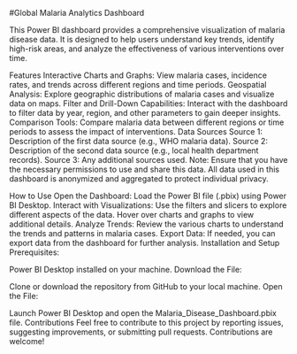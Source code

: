 #Global Malaria Analytics Dashboard

This Power BI dashboard provides a comprehensive visualization of malaria disease data. It is designed to help users understand key trends, identify high-risk areas, and analyze the effectiveness of various interventions over time.

Features
Interactive Charts and Graphs: View malaria cases, incidence rates, and trends across different regions and time periods.
Geospatial Analysis: Explore geographic distributions of malaria cases and visualize data on maps.
Filter and Drill-Down Capabilities: Interact with the dashboard to filter data by year, region, and other parameters to gain deeper insights.
Comparison Tools: Compare malaria data between different regions or time periods to assess the impact of interventions.
Data Sources
Source 1: Description of the first data source (e.g., WHO malaria data).
Source 2: Description of the second data source (e.g., local health department records).
Source 3: Any additional sources used.
Note: Ensure that you have the necessary permissions to use and share this data. All data used in this dashboard is anonymized and aggregated to protect individual privacy.

How to Use
Open the Dashboard: Load the Power BI file (.pbix) using Power BI Desktop.
Interact with Visualizations: Use the filters and slicers to explore different aspects of the data. Hover over charts and graphs to view additional details.
Analyze Trends: Review the various charts to understand the trends and patterns in malaria cases.
Export Data: If needed, you can export data from the dashboard for further analysis.
Installation and Setup
Prerequisites:

Power BI Desktop installed on your machine.
Download the File:

Clone or download the repository from GitHub to your local machine.
Open the File:

Launch Power BI Desktop and open the Malaria_Disease_Dashboard.pbix file.
Contributions
Feel free to contribute to this project by reporting issues, suggesting improvements, or submitting pull requests. Contributions are welcome!
